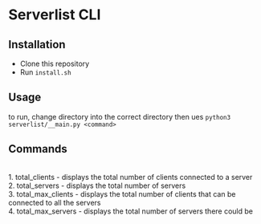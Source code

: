 # Serverlist CLI
## Installation
* Clone this repository
* Run `install.sh`
## Usage
to run, change directory into the correct directory then ues `python3 serverlist/__main.py <command>`
<br />
## Commands
<br />
1. total_clients - displays the total number of clients connected to a server<br />
2. total_servers - displays the total number of servers<br />
3. total_max_clients - displays the total number of clients that can be connected to all the servers<br />
4. total_max_servers - displays the total number of servers there could be<br />
